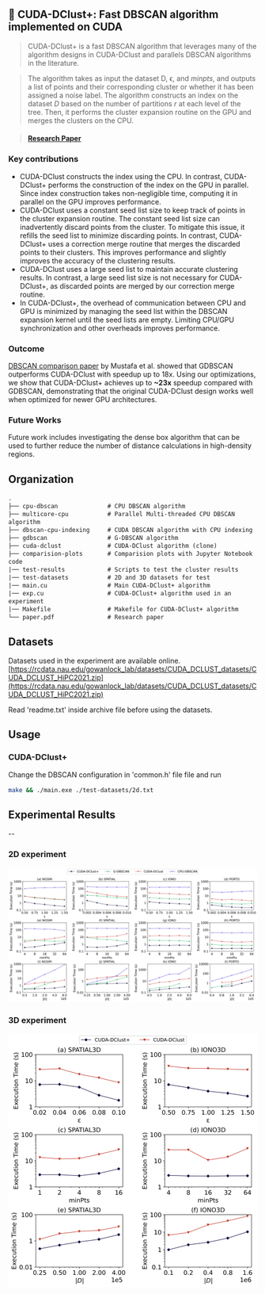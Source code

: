 ## 🌟 CUDA-DClust+: Fast DBSCAN algorithm implemented on CUDA

> CUDA-DClust+ is a fast DBSCAN algorithm that leverages many of the algorithm designs in CUDA-DClust and parallels DBSCAN algorithms in the literature.

> The algorithm takes as input the dataset D, ϵ, and <em>minpts</em>, and outputs a list of points and their corresponding cluster or whether it has been assigned a noise label. The algorithm constructs an index on the dataset $D$ based on the number of partitions $r$ at each level of the tree. Then, it performs the cluster expansion routine on the GPU and merges the clusters on the CPU.

> #### [Research Paper](./paper.pdf)

### Key contributions

- CUDA-DClust constructs the index using the CPU. In contrast, CUDA-DClust+ performs the construction of the index on the GPU in parallel. Since index construction takes non-negligible time, computing it in parallel on the GPU improves performance.
- CUDA-DClust uses a constant seed list size to keep track of points in the cluster expansion routine. The constant seed list size can inadvertently discard points from the cluster. To mitigate this issue, it refills the seed list to minimize discarding points. In contrast, CUDA-DClust+ uses a correction merge routine that merges the discarded points to their clusters. This improves performance and slightly improves the accuracy of the clustering results.
- CUDA-DClust uses a large seed list to maintain accurate clustering results. In contrast, a large seed list size is not necessary for CUDA-DClust+, as discarded points are merged by our correction merge routine.
- In CUDA-DClust+, the overhead of communication between CPU and GPU is minimized by managing the seed list within the DBSCAN expansion kernel until the seed lists are empty. Limiting CPU/GPU synchronization and other overheads improves performance.

### Outcome

[DBSCAN comparison paper](https://ieeexplore.ieee.org/document/9006169) by Mustafa et al. showed that GDBSCAN outperforms CUDA-DClust with speedup up to 18x. Using our optimizations, we show that CUDA-DClust+ achieves up to **~23x** speedup compared with GDBSCAN, demonstrating that the original CUDA-DClust design works well when optimized for newer GPU architectures.

### Future Works

Future work includes investigating the dense box algorithm that can be used to further reduce the number of distance calculations in high-density regions.

## Organization

    .
    ├── cpu-dbscan              # CPU DBSCAN algorithm
    ├── multicore-cpu           # Parallel Multi-threaded CPU DBSCAN algorithm
    ├── dbscan-cpu-indexing     # CUDA DBSCAN algorithm with CPU indexing
    ├── gdbscan                 # G-DBSCAN algorithm
    ├── cuda-dclust             # CUDA-DClust algorithm (clone)
    ├── comparision-plots       # Comparision plots with Jupyter Notebook code
    |── test-results            # Scripts to test the cluster results
    |── test-datasets           # 2D and 3D datasets for test
    |── main.cu                 # Main CUDA-DClust+ algorithm
    |── exp.cu                  # CUDA-DClust+ algorithm used in an experiment
    |── Makefile                # Makefile for CUDA-DClust+ algorithm
    └── paper.pdf               # Research paper

## Datasets

Datasets used in the experiment are available online.
[https://rcdata.nau.edu/gowanlock_lab/datasets/CUDA_DCLUST_datasets/CUDA_DCLUST_HiPC2021.zip](https://rcdata.nau.edu/gowanlock_lab/datasets/CUDA_DCLUST_datasets/CUDA_DCLUST_HiPC2021.zip)

Read 'readme.txt' inside archive file before using the datasets.

## Usage

### CUDA-DClust+

Change the DBSCAN configuration in 'common.h' file file and run

```bash
make && ./main.exe ./test-datasets/2d.txt
```

## Experimental Results

--

### 2D experiment

![2d Experiment](./comparision-plots/2d_all_experiments.png)

### 3D experiment

![3d Experiment](./comparision-plots/3d_all_experiments.png)
